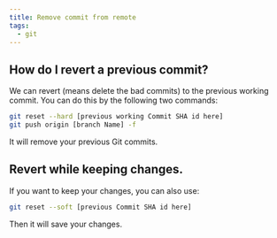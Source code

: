```yaml
---
title: Remove commit from remote
tags:
  - git
---
```


## How do I revert a previous commit?

We can revert (means delete the bad commits) to the previous working commit.
You can do this by the following two commands:

```bash
git reset --hard [previous working Commit SHA id here]
git push origin [branch Name] -f
```

It will remove your previous Git commits.

## Revert while keeping changes.
If you want to keep your changes, you can also use:

```bash
git reset --soft [previous Commit SHA id here]
```

Then it will save your changes.